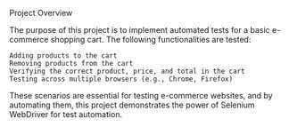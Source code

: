 Project Overview

The purpose of this project is to implement automated tests for a basic e-commerce shopping cart. The following functionalities are tested:

    Adding products to the cart
    Removing products from the cart
    Verifying the correct product, price, and total in the cart
    Testing across multiple browsers (e.g., Chrome, Firefox)

These scenarios are essential for testing e-commerce websites, and by automating them, this project demonstrates the power of Selenium WebDriver for test automation.
